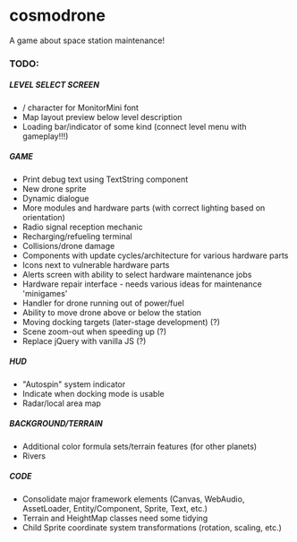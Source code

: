 # cosmodrone
A game about space station maintenance!

### TODO:

##### LEVEL SELECT SCREEN
* / character for MonitorMini font
* Map layout preview below level description
* Loading bar/indicator of some kind (connect level menu with gameplay!!!)

##### GAME
* Print debug text using TextString component
* New drone sprite
* Dynamic dialogue
* More modules and hardware parts (with correct lighting based on orientation)
* Radio signal reception mechanic
* Recharging/refueling terminal
* Collisions/drone damage
* Components with update cycles/architecture for various hardware parts
* Icons next to vulnerable hardware parts
* Alerts screen with ability to select hardware maintenance jobs
* Hardware repair interface - needs various ideas for maintenance 'minigames'
* Handler for drone running out of power/fuel
* Ability to move drone above or below the station
* Moving docking targets (later-stage development) (?)
* Scene zoom-out when speeding up (?)
* Replace jQuery with vanilla JS (?)

##### HUD
* "Autospin" system indicator
* Indicate when docking mode is usable
* Radar/local area map

##### BACKGROUND/TERRAIN
* Additional color formula sets/terrain features (for other planets)
* Rivers

##### CODE
* Consolidate major framework elements (Canvas, WebAudio, AssetLoader, Entity/Component, Sprite, Text, etc.)
* Terrain and HeightMap classes need some tidying
* Child Sprite coordinate system transformations (rotation, scaling, etc.)